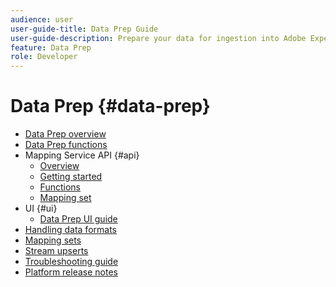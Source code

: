 ```yaml
---
audience: user
user-guide-title: Data Prep Guide
user-guide-description: Prepare your data for ingestion into Adobe Experience Platform and learn how Data Prep can help you map, transform, and validate data today.
feature: Data Prep
role: Developer
---
```


# Data Prep {#data-prep}

- [Data Prep overview](home.md)
- [Data Prep functions](functions.md)
- Mapping Service API {#api}
  - [Overview](./api/overview.md)
  - [Getting started](./api/getting-started.md)
  - [Functions](./api/functions.md)
  - [Mapping set](./api/mapping-set.md)
- UI {#ui}
  - [Data Prep UI guide](./ui/mapping.md)
- [Handling data formats](./data-handling.md)
- [Mapping sets](mapping-set.md)
- [Stream upserts](upserts.md)
- [Troubleshooting guide](troubleshooting-guide.md)
- [Platform release notes](https://www.adobe.com/go/platform-release-notes-en)
